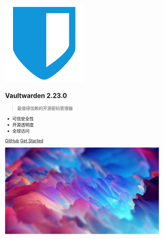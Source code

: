 ![logo](_media/bitwarden-index.svg)

## Vaultwarden 2.23.0

> 最值得信赖的开源密码管理器

* 可信安全性
* 开源透明度
* 全球访问

[GitHub](https://github.com/dani-garcia/vaultwarden)
[Get Started](#vaultwarden-wiki-中文版)

![bg](_media/bg.png)
